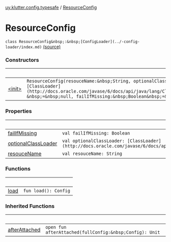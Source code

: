 [uy.klutter.config.typesafe](../index.md) / [ResourceConfig](.)


# ResourceConfig
`class ResourceConfig&nbsp;:&nbsp;[ConfigLoader](../-config-loader/index.md)` [(source)](https://github.com/kohesive/klutter/blob/master/config-typesafe-jdk6/src/main/kotlin/uy/klutter/config/typesafe/ConfigLoading.kt#L118)



### Constructors

|&nbsp;|&nbsp;|
|---|---|
| [&lt;init&gt;](-init-.md) | `ResourceConfig(resouceName:&nbsp;String, optionalClassLoader:&nbsp;[ClassLoader](http://docs.oracle.com/javase/6/docs/api/java/lang/ClassLoader.html)?&nbsp;=&nbsp;null, failIfMissing:&nbsp;Boolean&nbsp;=&nbsp;true)` |

### Properties

|&nbsp;|&nbsp;|
|---|---|
| [failIfMissing](fail-if-missing.md) | `val failIfMissing: Boolean` |
| [optionalClassLoader](optional-class-loader.md) | `val optionalClassLoader: [ClassLoader](http://docs.oracle.com/javase/6/docs/api/java/lang/ClassLoader.html)?` |
| [resouceName](resouce-name.md) | `val resouceName: String` |

### Functions

|&nbsp;|&nbsp;|
|---|---|
| [load](load.md) | `fun load(): Config` |

### Inherited Functions

|&nbsp;|&nbsp;|
|---|---|
| [afterAttached](../-config-loader/after-attached.md) | `open fun afterAttached(fullConfig:&nbsp;Config): Unit` |
